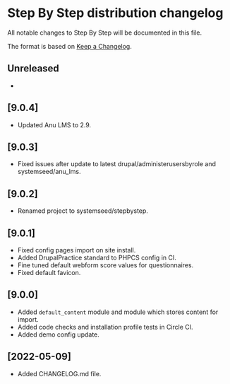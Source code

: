 # Step By Step distribution changelog
All notable changes to Step By Step will be documented in this file.

The format is based on [Keep a Changelog](https://keepachangelog.com/en/1.0.0/).

## Unreleased
-

## [9.0.4]
- Updated Anu LMS to 2.9.

## [9.0.3]
- Fixed issues after update to latest drupal/administerusersbyrole and systemseed/anu_lms.

## [9.0.2]
- Renamed project to systemseed/stepbystep.

## [9.0.1]
- Fixed config pages import on site install.
- Added DrupalPractice standard to PHPCS config in CI.
- Fine tuned default webform score values for questionnaires.
- Fixed default favicon.

## [9.0.0]
- Added `default_content` module and module which stores content for import.
- Added code checks and installation profile tests in Circle CI.
- Added demo config update.

## [2022-05-09]
- Added CHANGELOG.md file.
